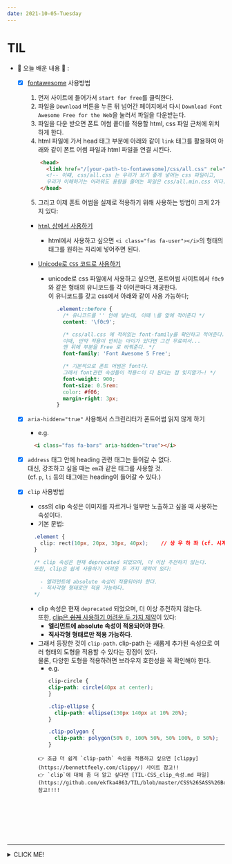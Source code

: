 ```yaml
---
date: 2021-10-05-Tuesday
---
```


# TIL
- 📝 오늘 배운 내용 👊 : 
  - [x] [fontawesome](https://fontawesome.com/) 사용방법 
    1. 먼저 사이트에 들어가서 `start for free`를 클릭한다. 
    2. 파일을 `Download` 버튼을 누른 뒤 넘어간 페이지에서 다시 `Download Font Awesome Free for the Web`을 눌러서 파일을 다운받는다. 
    3. 파일을 다운 받으면 폰트 어썸 퐅더를 적용할 html, css 파일 근처에 위치하게 한다.   
    4. html 파일에 가서 head 태그 부분에 아래와 같이 `link` 태그를 활용하여 아래와 같이 폰트 어썸 파일과 html 파일을 연결 시킨다.      
    ```html
        <head>
          <link href="/[your-path-to-fontawesome]/css/all.css" rel="stylesheet"> 
          <!-- 이떄, css/all.css 는 우리가 보기 좋게 넣어논 css 파일이고, 
          우리가 이해하기는 어려워도 용량을 줄여논 파일은 css/all.min.css 이다. -->
        </head>
    ```
    5. 그리고 이제 폰트 어썸을 실제로 적용하기 위해 사용하는 방법이 크게 2가지 있다:       
      - <u>`html` 상에서 사용하기</u>      
        - html에서 사용하고 싶으면 `<i class="fas fa-user"></i>`의 형태의 태그를 원하는 자리에 넣어주면 된다. 

      - <u>Unicode로 `CSS` 코드로 사용하기</u>         
        - unicode로 css 파일에서 사용하고 싶으면, 폰트어썸 사이트에서 `f0c9`와 같은 형태의 유니코드를 각 아이콘마다 제공한다.     
        이 유니코드를 갖고 css에서 아래와 같이 사용 가능하다;     

        ```css
              .element::before {
                /* 유니코드를 '' 안에 넣는데, 이때 \를 앞에 적어준다 */
                content: '\f0c9';     

                /* css/all.css 에 적혀있는 font-family를 확인하고 적어준다. 
                이때, 만약 적용이 안되는 아이가 있다면 그건 무료여서... 
                맨 뒤에 부분을 Free 로 바꿔준다. */
                font-family: 'Font Awesome 5 Free';    

                /* 기본적으로 폰트 어썸은 font다. 
                그래서 font관련 속성들이 적용ㄷ이 다 된다는 점 잊지말기~! */
                font-weight: 900;
                font-size: 0.5rem:
                color: #f06;
                margin-right: 3px; 
              } 
        ```

  - [x] `aria-hidden="true"` 사용해서 스크린리터가 폰트어썸 읽지 않게 하기     
    - e.g.               
    ```html 
      <i class="fas fa-bars" aria-hidden="true"></i>
    ```
      
  - [x] `address` 태그 안에 heading 관련 태그는 들어갈 수 없다.     
  대신, 강조하고 싶을 때는 `em`과 같은 태그를 사용할 것.      
  (cf. `p`, `li` 등의 태그에는 heading이 들어갈 수 있다.)
  - [x] `clip` 사용방법
    - css의 clip 속성은 이미지를 자르거나 일부만 노출하고 싶을 때 사용하는 속성이다.   
    - 기본 문법:    
    ```css
      .element {
        clip: rect(10px, 20px, 30px, 40px);    // 상 우 하 좌 (cf. 시계방향)
      }

      /* clip 속성은 현재 deprecated 되었으며, 더 이상 추천하지 않는다.
      또한, clip은 쉽게 사용하기 어려운 두 가지 제약이 있다: 
      
        - 엘리먼트에 absolute 속성이 적용되어야 한다. 
        - 직사각형 형태로만 적용 가능하다. 
      */
    ``` 
    - clip 속성은 현재 `deprecated` 되었으며, 더 이상 추천하지 않는다.        
      또한, <u>clip은 ~~쉽게~~ 사용하기 어려운 두 가지 제약</u>이 있다:      
        - **엘리먼트에 absolute 속성이 적용되어야 한다**. 
        - **직사각형 형태로만 적용 가능하다**. 
    - 그래서 등장한 것이 `clip-path`. clip-path 는 새롭게 추가된 속성으로 여러 형태의 도형을 적용할 수 있다는 장점이 있다.    
    물론, 다양한 도형을 적용하려면 브라우저 호한성을 꼭 확인해야 한다.         
      - e.g.            
        ```css
        clip-circle {
        clip-path: circle(40px at center);
        }

        .clip-ellipse {
          clip-path: ellipse(130px 140px at 10% 20%);
        }

        .clip-polygon {
          clip-path: polygon(50% 0, 100% 50%, 50% 100%, 0 50%);
        }
      ```       
      👉 조금 더 쉽게 `clip-path` 속성을 적용하고 싶으면 [clippy](https://bennettfeely.com/clippy/) 사이트 참고!!         
      👉 `clip`에 대해 좀 더 알고 싶다면 [TIL-CSS_clip_속성.md 파일](https://github.com/ekfka4863/TIL/blob/master/CSS%26SASS%26Bootstrap/CSS/CSS_clip_%EC%86%8D%EC%84%B1.md) 참고!!!!     





  <!-- <br />
  <img src="./images/웹디자인기능사_기출문제.png" alt="웹디자인기능사 기출문제" width="400px" height="px" style="padding-left: 40px;"/>
  <br /> -->


<br />
<br />

---

<details>
<summary>CLICK ME!</summary>  

- cf.  
  - [웹디자인기능사 공개문제](https://www.q-net.or.kr/cst006.do?id=cst00602&gSite=Q&brdId=Q006&code=1204&artlSeq=5199079)
  - https://developer.mozilla.org/ko/docs/Web/CSS/clip-path
  - https://www.codingfactory.net/10636
  - https://shlee1353.github.io/2019/07/15/css-clip-mask/
  - https://homzzang.com/b/css-116
  - https://css-tricks.com/clipping-masking-css/
  - https://developer.mozilla.org/ko/docs/Web/CSS/background-clip

</detials>  

--- 

<!-- 
 <br />
  <img src="./images/.png" alt="" width="400px" height="px" style="padding-left: 40px;"/>
  <br /> -->